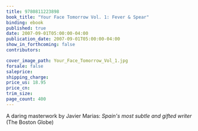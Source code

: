 ```yaml
---
title: 9780811223898
book_title: "Your Face Tomorrow Vol. 1: Fever & Spear"
binding: ebook
published: true
date: 2007-09-01T05:00:00-04:00
publication_date: 2007-09-01T05:00:00-04:00
show_in_forthcoming: false
contributors:

cover_image_path: Your_Face_Tomorrow_Vol_1.jpg
forsale: false
saleprice:
shipping_charge:
price_us: 18.95
price_cn:
trim_size:
page_count: 400
---
```

A daring masterwork by Javier Marias: _Spain's most subtle and gifted writer_ (The Boston Globe)

